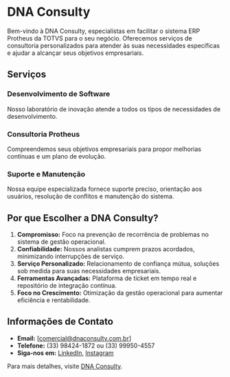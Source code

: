 # DNA Consulty

Bem-vindo à DNA Consulty, especialistas em facilitar o sistema ERP Protheus da TOTVS para o seu negócio. Oferecemos serviços de consultoria personalizados para atender às suas necessidades específicas e ajudar a alcançar seus objetivos empresariais.

## Serviços

### Desenvolvimento de Software
Nosso laboratório de inovação atende a todos os tipos de necessidades de desenvolvimento.

### Consultoria Protheus
Compreendemos seus objetivos empresariais para propor melhorias contínuas e um plano de evolução.

### Suporte e Manutenção
Nossa equipe especializada fornece suporte preciso, orientação aos usuários, resolução de conflitos e manutenção do sistema.

## Por que Escolher a DNA Consulty?

1. **Compromisso:** Foco na prevenção de recorrência de problemas no sistema de gestão operacional.
2. **Confiabilidade:** Nossos analistas cumprem prazos acordados, minimizando interrupções de serviço.
3. **Serviço Personalizado:** Relacionamento de confiança mútua, soluções sob medida para suas necessidades empresariais.
4. **Ferramentas Avançadas:** Plataforma de ticket em tempo real e repositório de integração contínua.
5. **Foco no Crescimento:** Otimização da gestão operacional para aumentar eficiência e rentabilidade.

## Informações de Contato

- **Email:** [comercial@dnaconsulty.com.br]
- **Telefone:** (33) 98424-1872 ou (33) 99950-4557
- **Siga-nos em:** [LinkedIn](https://www.linkedin.com), [Instagram](https://www.instagram.com)

Para mais detalhes, visite [DNA Consulty](https://dnaconsulty.com.br).
